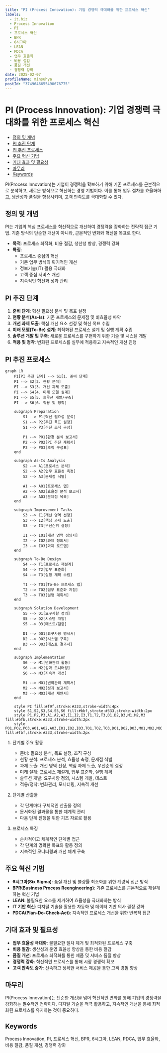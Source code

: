 ```yaml
---
title: "PI (Process Innovation): 기업 경쟁력 극대화를 위한 프로세스 혁신"
labels:
  - it.biz
  - Process Innovation
  - PI
  - 프로세스 혁신
  - BPR
  - 6시그마
  - LEAN
  - PDCA
  - 업무 효율화
  - 비용 절감
  - 품질 개선
  - 경쟁력 강화
date: 2025-02-07
profileName: minsuhya
postId: "3749646655490676775"
---
```


# PI (Process Innovation): 기업 경쟁력 극대화를 위한 프로세스 혁신

<!-- mtoc-start -->

- [정의 및 개념](#정의-및-개념)
- [PI 추진 단계](#pi-추진-단계)
- [PI 추진 프로세스](#pi-추진-프로세스)
- [주요 혁신 기법](#주요-혁신-기법)
- [기대 효과 및 필요성](#기대-효과-및-필요성)
- [마무리](#마무리)
- [Keywords](#keywords)

<!-- mtoc-end -->

PI(Process Innovation)는 기업이 경쟁력을 확보하기 위해 기존 프로세스를 근본적으로 분석하고, 새로운 방식으로 혁신하는 경영 기법이다. 이를 통해 업무 절차를 효율화하고, 생산성과 품질을 향상시키며, 고객 만족도를 극대화할 수 있다.

## 정의 및 개념

PI는 기업의 핵심 프로세스를 혁신적으로 개선하여 경쟁력을 강화하는 전략적 접근 기법. 기존 방식의 단순한 개선이 아니라, 근본적인 변화와 혁신을 목표로 한다.

- **목적**: 프로세스 최적화, 비용 절감, 생산성 향상, 경쟁력 강화
- **특징**:
  - 프로세스 중심의 혁신
  - 기존 업무 방식의 획기적인 개선
  - 정보기술(IT) 활용 극대화
  - 고객 중심 서비스 개선
  - 지속적인 혁신과 성과 관리

## PI 추진 단계

1. **준비 단계**: 혁신 필요성 분석 및 목표 설정
2. **현황 분석(As-Is)**: 기존 프로세스의 문제점 및 비효율성 파악
3. **개선 과제 도출**: 핵심 개선 요소 선정 및 혁신 목표 수립
4. **미래 모델(To-Be) 설계**: 최적화된 프로세스 설계 및 실행 계획 수립
5. **솔루션 개발 및 구축**: 새로운 프로세스를 구현하기 위한 기술 및 시스템 개발
6. **적용 및 정착**: 변화된 프로세스를 실무에 적용하고 지속적인 개선 진행

## PI 추진 프로세스

```mermaid
graph LR
    PI[PI 추진 단계] --> S1[1. 준비 단계]
    PI --> S2[2. 현황 분석]
    PI --> S3[3. 개선 과제 도출]
    PI --> S4[4. 미래 모델 설계]
    PI --> S5[5. 솔루션 개발/구축]
    PI --> S6[6. 적용 및 정착]

    subgraph Preparation
        S1 --> P1[혁신 필요성 분석]
        S1 --> P2[추진 목표 설정]
        S1 --> P3[추진 조직 구성]

        P1 --> PO1[환경 분석 보고서]
        P2 --> PO2[PI 추진 계획서]
        P3 --> PO3[조직 구성표]
    end

    subgraph As-Is Analysis
        S2 --> A1[프로세스 분석]
        S2 --> A2[업무 효율성 측정]
        S2 --> A3[문제점 식별]

        A1 --> AO1[프로세스 맵]
        A2 --> AO2[효율성 분석 보고서]
        A3 --> AO3[문제점 목록]
    end

    subgraph Improvement Tasks
        S3 --> I1[개선 영역 선정]
        S3 --> I2[핵심 과제 도출]
        S3 --> I3[우선순위 결정]

        I1 --> IO1[개선 영역 정의서]
        I2 --> IO2[과제 정의서]
        I3 --> IO3[과제 로드맵]
    end

    subgraph To-Be Design
        S4 --> T1[프로세스 재설계]
        S4 --> T2[업무 표준화]
        S4 --> T3[실행 계획 수립]

        T1 --> TO1[To-Be 프로세스 맵]
        T2 --> TO2[업무 표준화 지침]
        T3 --> TO3[실행 계획서]
    end

    subgraph Solution Development
        S5 --> D1[요구사항 정의]
        S5 --> D2[시스템 개발]
        S5 --> D3[테스트/검증]

        D1 --> DO1[요구사항 명세서]
        D2 --> DO2[시스템 구축]
        D3 --> DO3[테스트 결과서]
    end

    subgraph Implementation
        S6 --> M1[변화관리 활동]
        S6 --> M2[성과 모니터링]
        S6 --> M3[지속적 개선]

        M1 --> MO1[변화관리 계획서]
        M2 --> MO2[성과 보고서]
        M3 --> MO3[개선 제안서]
    end

    style PI fill:#f9f,stroke:#333,stroke-width:4px
    style S1,S2,S3,S4,S5,S6 fill:#bbf,stroke:#333,stroke-width:2px
    style P1,P2,P3,A1,A2,A3,I1,I2,I3,T1,T2,T3,D1,D2,D3,M1,M2,M3 fill:#bfb,stroke:#333,stroke-width:2px
    style PO1,PO2,PO3,AO1,AO2,AO3,IO1,IO2,IO3,TO1,TO2,TO3,DO1,DO2,DO3,MO1,MO2,MO3 fill:#fbf,stroke:#333,stroke-width:2px
```

1. 단계별 주요 활동

   - 준비: 필요성 분석, 목표 설정, 조직 구성
   - 현황 분석: 프로세스 분석, 효율성 측정, 문제점 식별
   - 과제 도출: 개선 영역 선정, 핵심 과제 도출, 우선순위 결정
   - 미래 설계: 프로세스 재설계, 업무 표준화, 실행 계획
   - 솔루션 개발: 요구사항 정의, 시스템 개발, 테스트
   - 적용/정착: 변화관리, 모니터링, 지속적 개선

2. 단계별 산출물

   - 각 단계마다 구체적인 산출물 정의
   - 문서화된 결과물을 통한 체계적 관리
   - 다음 단계 진행을 위한 기초 자료로 활용

3. 프로세스 특징
   - 순차적이고 체계적인 단계별 접근
   - 각 단계의 명확한 목표와 활동 정의
   - 지속적인 모니터링과 개선 체계 구축

## 주요 혁신 기법

- **6시그마(Six Sigma)**: 품질 개선 및 불량률 최소화를 위한 계량적 접근 방식
- **BPR(Business Process Reengineering)**: 기존 프로세스를 근본적으로 재설계하는 혁신 기법
- **LEAN**: 불필요한 요소를 제거하여 효율성을 극대화하는 방식
- **IT 기반 혁신**: 디지털 기술을 활용한 자동화 및 데이터 기반 의사 결정 강화
- **PDCA(Plan-Do-Check-Act)**: 지속적인 프로세스 개선을 위한 반복적 접근

## 기대 효과 및 필요성

- **업무 효율성 극대화**: 불필요한 절차 제거 및 최적화된 프로세스 구축
- **비용 절감**: 생산성과 운영 효율성 향상을 통한 비용 절감
- **품질 개선**: 프로세스 최적화를 통한 제품 및 서비스 품질 향상
- **경쟁력 강화**: 혁신적인 프로세스를 통해 시장 경쟁력 확보
- **고객 만족도 증가**: 신속하고 정확한 서비스 제공을 통한 고객 경험 향상

## 마무리

PI(Process Innovation)는 단순한 개선을 넘어 혁신적인 변화를 통해 기업의 경쟁력을 강화하는 필수적인 전략이다. 디지털 기술을 적극 활용하고, 지속적인 개선을 통해 최적화된 프로세스를 유지하는 것이 중요하다.

## Keywords

Process Innovation, PI, 프로세스 혁신, BPR, 6시그마, LEAN, PDCA, 업무 효율화, 비용 절감, 품질 개선, 경쟁력 강화